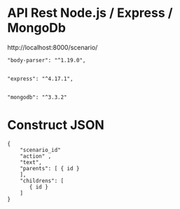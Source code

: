 # API Rest Node.js / Express / MongoDb

 http://localhost:8000/scenario/  
  

    "body-parser": "^1.19.0",  


    "express": "^4.17.1",  


    "mongodb": "^3.3.2"  
  
# Construct JSON  
  
    {   
        "scenario_id"
        "action" ,
        "text",
        "parents": [ { id }         
        ],
        "childrens": [
           { id }       
        ]
    }